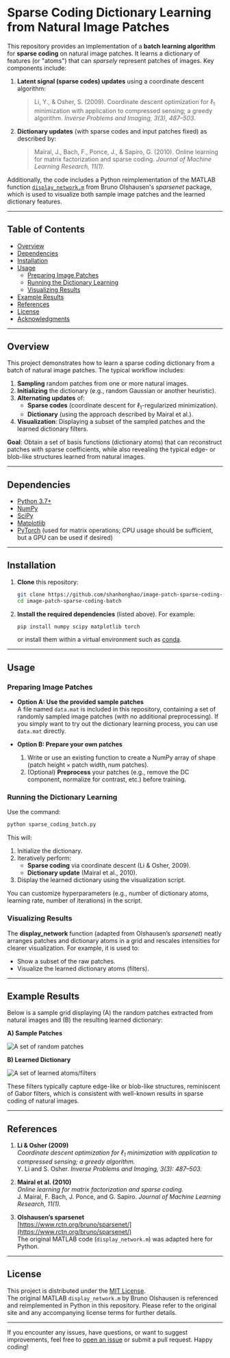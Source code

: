 # Sparse Coding Dictionary Learning from Natural Image Patches

This repository provides an implementation of a **batch learning algorithm** for **sparse coding** on natural image patches. It learns a dictionary of features (or "atoms") that can *sparsely* represent patches of images. Key components include:

1. **Latent signal (sparse codes) updates** using a coordinate descent algorithm:
   > Li, Y., & Osher, S. (2009). Coordinate descent optimization for $\ell_1$ minimization with application to compressed sensing; a greedy algorithm. *Inverse Problems and Imaging, 3(3), 487–503*.

2. **Dictionary updates** (with sparse codes and input patches fixed) as described by:
   > Mairal, J., Bach, F., Ponce, J., & Sapiro, G. (2010). Online learning for matrix factorization and sparse coding. *Journal of Machine Learning Research, 11(1)*.

Additionally, the code includes a Python reimplementation of the MATLAB function [`display_network.m`](https://www.rctn.org/bruno/sparsenet/) from Bruno Olshausen's *sparsenet* package, which is used to visualize both sample image patches and the learned dictionary features.

---

## Table of Contents

- [Overview](#overview)
- [Dependencies](#dependencies)
- [Installation](#installation)
- [Usage](#usage)
  - [Preparing Image Patches](#preparing-image-patches)
  - [Running the Dictionary Learning](#running-the-dictionary-learning)
  - [Visualizing Results](#visualizing-results)
- [Example Results](#example-results)
- [References](#references)
- [License](#license)
- [Acknowledgments](#acknowledgments) <!-- Optional if you plan to add acknowledgments -->

---

## Overview

This project demonstrates how to learn a sparse coding dictionary from a batch of natural image patches. The typical workflow includes:

1. **Sampling** random patches from one or more natural images.
2. **Initializing** the dictionary (e.g., random Gaussian or another heuristic).
3. **Alternating updates** of:
   - **Sparse codes** (coordinate descent for $\ell_1$-regularized minimization).
   - **Dictionary** (using the approach described by Mairal et al.).
4. **Visualization**: Displaying a subset of the sampled patches and the learned dictionary filters.

**Goal**: Obtain a set of basis functions (dictionary atoms) that can reconstruct patches with sparse coefficients, while also revealing the typical edge- or blob-like structures learned from natural images.

---

## Dependencies

- [Python 3.7+](https://www.python.org/)
- [NumPy](https://numpy.org/)
- [SciPy](https://scipy.org/)
- [Matplotlib](https://matplotlib.org/)
- [PyTorch](https://pytorch.org/) (used for matrix operations; CPU usage should be sufficient, but a GPU can be used if desired)

---

## Installation

1. **Clone** this repository:
   ```bash
   git clone https://github.com/shanhonghao/image-patch-sparse-coding-batch.git
   cd image-patch-sparse-coding-batch
   ```
2. **Install the required dependencies** (listed above). For example:
   ```bash
   pip install numpy scipy matplotlib torch
   ```
   or install them within a virtual environment such as [conda](https://docs.conda.io/en/latest/).

---

## Usage

### Preparing Image Patches

- **Option A: Use the provided sample patches**  
  A file named `data.mat` is included in this repository, containing a set of randomly sampled image patches (with no additional preprocessing). If you simply want to try out the dictionary learning process, you can use `data.mat` directly.

- **Option B: Prepare your own patches**  
  1. Write or use an existing function to create a NumPy array of shape $(\text{patch height} \times \text{patch width}, \text{num patches})$.  
  2. (Optional) **Preprocess** your patches (e.g., remove the DC component, normalize for contrast, etc.) before training.

### Running the Dictionary Learning

Use the command:
```bash
python sparse_coding_batch.py
```
This will:
1. Initialize the dictionary.
2. Iteratively perform:
   - **Sparse coding** via coordinate descent (Li & Osher, 2009).
   - **Dictionary update** (Mairal et al., 2010).
3. Display the learned dictionary using the visualization script.

You can customize hyperparameters (e.g., number of dictionary atoms, learning rate, number of iterations) in the script. 

### Visualizing Results

The **display_network** function (adapted from Olshausen’s *sparsenet*) neatly arranges patches and dictionary atoms in a grid and rescales intensities for clearer visualization. For example, it is used to:

- Show a subset of the raw patches.
- Visualize the learned dictionary atoms (filters).

---

## Example Results

Below is a sample grid displaying (A) the random patches extracted from natural images and (B) the resulting learned dictionary:

**A) Sample Patches**

![A set of random patches](patch_samples.jpeg)

**B) Learned Dictionary**

![A set of learned atoms/filters](learned_features.jpeg)

These filters typically capture edge-like or blob-like structures, reminiscent of Gabor filters, which is consistent with well-known results in sparse coding of natural images.

---

## References

1. **Li & Osher (2009)**  
   *Coordinate descent optimization for $\ell_1$ minimization with application to compressed sensing; a greedy algorithm.*  
   Y. Li and S. Osher. *Inverse Problems and Imaging, 3(3): 487–503.*

2. **Mairal et al. (2010)**  
   *Online learning for matrix factorization and sparse coding.*  
   J. Mairal, F. Bach, J. Ponce, and G. Sapiro. *Journal of Machine Learning Research, 11(1).*

3. **Olshausen’s sparsenet**  
   [https://www.rctn.org/bruno/sparsenet/](https://www.rctn.org/bruno/sparsenet/)  
   The original MATLAB code (`display_network.m`) was adapted here for Python.

---

## License

This project is distributed under the [MIT License](LICENSE).  
The original MATLAB `display_network.m` by Bruno Olshausen is referenced and reimplemented in Python in this repository. Please refer to the original site and any accompanying license terms for further details.

---

If you encounter any issues, have questions, or want to suggest improvements, feel free to [open an issue](../../issues) or submit a pull request. Happy coding!